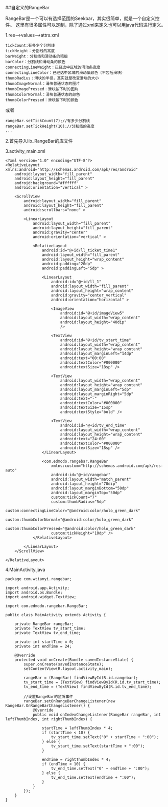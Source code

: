 ##自定义的RangeBar

RangeBar是一个可以有选择范围的Seekbar，其实很简单，就是一个自定义控件。
这里有很多属性可以定制，除了通过xml来定义也可以用java代码进行定义。

1.res-->values-->attrs.xml

	tickCount:有多少个分割线
	tickHeight：分割线的高度
	barWeight：分割线和滑动条的粗细
	barColor：分割线和滑动条的颜色
	connectingLineWeight：已经选中区域的滑动条宽度
	connectingLineColor：已经选中区域的滑动条颜色（不包括滑块）
	thumbRadius：滑块的半径，其实就是改变滑块的大小
	thumbImageNormal：滑块普通状态的图片
	thumbImagePressed：滑块按下时的图片
	thumbColorNormal：滑块普通状态的颜色
	thumbColorPressed：滑块按下时的颜色

或者
	
	rangeBar.setTickCount(7);//有多少分割线
    rangeBar.setTickHeight(10);//分割线的高度
	...

2.首先导入lib_RangeBar的库文件

3.activity_main.xml

	<?xml version="1.0" encoding="UTF-8"?>
	<RelativeLayout xmlns:android="http://schemas.android.com/apk/res/android"
	    android:layout_width="fill_parent"
	    android:layout_height="fill_parent"
	    android:background="#ffffff"
	    android:orientation="vertical" >
	
	    <ScrollView
	        android:layout_width="fill_parent"
	        android:layout_height="fill_parent"
	        android:scrollbars="none" >
	
	        <LinearLayout
	            android:layout_width="fill_parent"
	            android:layout_height="fill_parent"
	            android:gravity="center"
	            android:orientation="vertical" >
	
	            <RelativeLayout
	                android:id="@+id/ll_ticket_time1"
	                android:layout_width="fill_parent"
	                android:layout_height="wrap_content"
	                android:padding="20dp"
	                android:paddingLeft="5dp" >
	
	                <LinearLayout
	                    android:id="@+id/ll_1"
	                    android:layout_width="fill_parent"
	                    android:layout_height="wrap_content"
	                    android:gravity="center_vertical"
	                    android:orientation="horizontal" >
	
	                    <ImageView
	                        android:id="@+id/imageView5"
	                        android:layout_width="wrap_content"
	                        android:layout_height="40dip"
	                        />
	
	                    <TextView
	                        android:id="@+id/tv_start_time"
	                        android:layout_width="wrap_content"
	                        android:layout_height="wrap_content"
	                        android:layout_marginLeft="14dp"
	                        android:text="00:00"
	                        android:textColor="#000000"
	                        android:textSize="18sp" />
	
	                    <TextView
	                        android:layout_width="wrap_content"
	                        android:layout_height="wrap_content"
	                        android:layout_marginLeft="5dp"
	                        android:layout_marginRight="5dp"
	                        android:text="-"
	                        android:textColor="#000000"
	                        android:textSize="15sp"
	                        android:textStyle="bold" />
	
	                    <TextView
	                        android:id="@+id/tv_end_time"
	                        android:layout_width="wrap_content"
	                        android:layout_height="wrap_content"
	                        android:text="24:00"
	                        android:textColor="#000000"
	                        android:textSize="18sp" />
	                </LinearLayout>
	
	                <com.edmodo.rangebar.RangeBar
	                    xmlns:custom="http://schemas.android.com/apk/res-auto"
	                    android:id="@+id/rangebar"
	                    android:layout_width="match_parent"
	                    android:layout_height="70dip"
	                    android:layout_marginBottom="50dp"
	                    android:layout_marginTop="50dp"
	                    custom:tickCount="7"
	                    custom:thumbRadius="5dp"
	                    custom:connectingLineColor="@android:color/holo_green_dark"
	                    custom:thumbColorNormal="@android:color/holo_green_dark"
	                    custom:thumbColorPressed="@android:color/holo_green_dark"
	                    custom:tickHeight="10dp" />
	            </RelativeLayout>
	
	        </LinearLayout>
	    </ScrollView>
	
	</RelativeLayout>

4.MainActivity.java

	package com.wtianyi.rangebar;

	import android.app.Activity;
	import android.os.Bundle;
	import android.widget.TextView;
	
	import com.edmodo.rangebar.RangeBar;
	
	public class MainActivity extends Activity {
	
	    private RangeBar rangeBar;
	    private TextView tv_start_time;
	    private TextView tv_end_time;
	
	    private int startTime = 0;
	    private int endTime = 24;
	
	    @Override
	    protected void onCreate(Bundle savedInstanceState) {
	        super.onCreate(savedInstanceState);
	        setContentView(R.layout.activity_main);
	
	        rangeBar = (RangeBar) findViewById(R.id.rangebar);
	        tv_start_time = (TextView) findViewById(R.id.tv_start_time);
	        tv_end_time = (TextView) findViewById(R.id.tv_end_time);
	
	        //设置RangeBar的监听事件
	        rangeBar.setOnRangeBarChangeListener(new RangeBar.OnRangeBarChangeListener() {
	            @Override
	            public void onIndexChangeListener(RangeBar rangeBar, int leftThumbIndex, int rightThumbIndex) {
	
	                startTime = leftThumbIndex * 4;
	                if (startTime < 10) {
	                    tv_start_time.setText("0" + startTime + ":00");
	                } else {
	                    tv_start_time.setText(startTime + ":00");
	                }
	
	                endTime = rightThumbIndex * 4;
	                if (endTime < 10) {
	                    tv_end_time.setText("0" + endTime + ":00");
	                } else {
	                    tv_end_time.setText(endTime + ":00");
	                }
	            }
	        });
	    }
	}


		